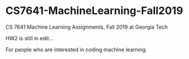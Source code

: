 # CS7641-MachineLearning-Fall2019
CS 7641 Machine Learning Assignments, Fall 2019 at Georgia Tech

HW2 is still in edit...

For people who are interested in coding machine learning.
